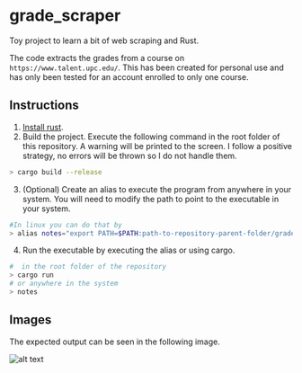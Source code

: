 # grade_scraper

Toy project to learn a bit of web scraping and Rust.

The code extracts the grades from a course on `https://www.talent.upc.edu/`.
This has been created for personal use and has only been tested for an account enrolled to only one course.


## Instructions

1. [Install rust](https://www.rust-lang.org/tools/install).
2. Build the project. Execute the following command in the root folder of this repository.
   A warning will be printed to the screen. I follow a positive strategy, no errors will be thrown so I do not handle them.
  ``` bash
  > cargo build --release
  ```
3. (Optional) Create an alias to execute the program from anywhere in your system.
    You will need to modify the path to point to the executable in your system.
```bash
#In linux you can do that by
> alias notes="export PATH=$PATH:path-to-repository-parent-folder/grade_scraper/target/release/ && grade_scraper"
```
4. Run the executable by executing the alias or using cargo.
```bash
#  in the root folder of the repository
> cargo run
# or anywhere in the system
> notes
```

## Images

The expected output can be seen in the following image.

![alt text](https://github.com/danielorihuela/grade_scraper/blob/main/images/example_output.png)
